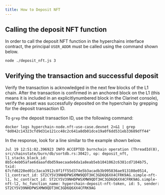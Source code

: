 ```yaml
---
title: How to Deposit NFT
---
```


## Calling the deposit NFT function

In order to call the deposit NFT function in the hyperchains interface contract, the principal `USER_ADDR` must be called using the command shown below.

```
node ./deposit_nft.js 3
```

## Verifying the transaction and successful deposit

Verify the transaction is acknowledged in the next few blocks of the L1 chain. After the transaction is confirmed in an anchored block on the L1 (this means it is included in an explicitlynumbered block in the Clarinet console), verify the asset was successfully deposited on the hyperchain by grepping for the deposit transaction ID.

To `grep` the deposit transaction ID, use the following command:
```
docker logs hyperchain-node.nft-use-case.devnet 2>&1 | grep "8d042c14323cfd9d31e121cc48c2c641a8db01dce19a0f6dd531eb33689dff44"
```
In the response, look for a line similar to the example shown below.

```
Jul 19 12:51:02.396923 INFO ACCEPTED burnchain operation (ThreadId(8), src/chainstate/burn/db/sortdb.rs:3042), op: deposit_nft, l1_stacks_block_id: 8b5c4eb05afae6daaafdbd59aecaade6da1a8eab5eb1041062c6381cd7104b75, txid: 67cfd6220ed01c3aca3912c8f1ff55d374e5b3acadb3b995836ae913108e0514, l1_contract_id: ST2CY5V39NHDPWSXMW9QDT3HC3GD6Q6XX4CFRK9AG.simple-nft-l1, hc_contract_id: ST2CY5V39NHDPWSXMW9QDT3HC3GD6Q6XX4CFRK9AG.simple-nft-l2, hc_function_name: hyperchain-deposit-nft-token, id: 5, sender: ST2CY5V39NHDPWSXMW9QDT3HC3GD6Q6XX4CFRK9AG
```